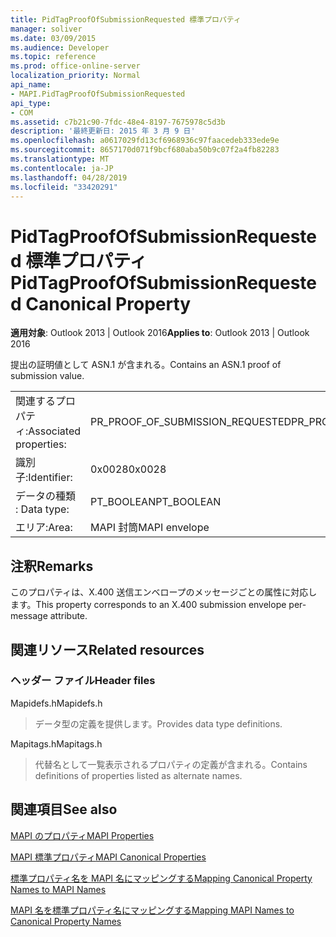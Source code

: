 ```yaml
---
title: PidTagProofOfSubmissionRequested 標準プロパティ
manager: soliver
ms.date: 03/09/2015
ms.audience: Developer
ms.topic: reference
ms.prod: office-online-server
localization_priority: Normal
api_name:
- MAPI.PidTagProofOfSubmissionRequested
api_type:
- COM
ms.assetid: c7b21c90-7fdc-48e4-8197-7675978c5d3b
description: '最終更新日: 2015 年 3 月 9 日'
ms.openlocfilehash: a0617029fd13cf6968936c97faacedeb333ede9e
ms.sourcegitcommit: 8657170d071f9bcf680aba50b9c07f2a4fb82283
ms.translationtype: MT
ms.contentlocale: ja-JP
ms.lasthandoff: 04/28/2019
ms.locfileid: "33420291"
---
```

# <a name="pidtagproofofsubmissionrequested-canonical-property"></a><span data-ttu-id="003ef-103">PidTagProofOfSubmissionRequested 標準プロパティ</span><span class="sxs-lookup"><span data-stu-id="003ef-103">PidTagProofOfSubmissionRequested Canonical Property</span></span>

  
  
<span data-ttu-id="003ef-104">**適用対象**: Outlook 2013 | Outlook 2016</span><span class="sxs-lookup"><span data-stu-id="003ef-104">**Applies to**: Outlook 2013 | Outlook 2016</span></span> 
  
<span data-ttu-id="003ef-105">提出の証明値として ASN.1 が含まれる。</span><span class="sxs-lookup"><span data-stu-id="003ef-105">Contains an ASN.1 proof of submission value.</span></span>
  
|||
|:-----|:-----|
|<span data-ttu-id="003ef-106">関連するプロパティ:</span><span class="sxs-lookup"><span data-stu-id="003ef-106">Associated properties:</span></span>  <br/> |<span data-ttu-id="003ef-107">PR_PROOF_OF_SUBMISSION_REQUESTED</span><span class="sxs-lookup"><span data-stu-id="003ef-107">PR_PROOF_OF_SUBMISSION_REQUESTED</span></span>  <br/> |
|<span data-ttu-id="003ef-108">識別子:</span><span class="sxs-lookup"><span data-stu-id="003ef-108">Identifier:</span></span>  <br/> |<span data-ttu-id="003ef-109">0x0028</span><span class="sxs-lookup"><span data-stu-id="003ef-109">0x0028</span></span>  <br/> |
|<span data-ttu-id="003ef-110">データの種類 : </span><span class="sxs-lookup"><span data-stu-id="003ef-110">Data type:</span></span>  <br/> |<span data-ttu-id="003ef-111">PT_BOOLEAN</span><span class="sxs-lookup"><span data-stu-id="003ef-111">PT_BOOLEAN</span></span>  <br/> |
|<span data-ttu-id="003ef-112">エリア:</span><span class="sxs-lookup"><span data-stu-id="003ef-112">Area:</span></span>  <br/> |<span data-ttu-id="003ef-113">MAPI 封筒</span><span class="sxs-lookup"><span data-stu-id="003ef-113">MAPI envelope</span></span>  <br/> |
   
## <a name="remarks"></a><span data-ttu-id="003ef-114">注釈</span><span class="sxs-lookup"><span data-stu-id="003ef-114">Remarks</span></span>

<span data-ttu-id="003ef-115">このプロパティは、X.400 送信エンベロープのメッセージごとの属性に対応します。</span><span class="sxs-lookup"><span data-stu-id="003ef-115">This property corresponds to an X.400 submission envelope per-message attribute.</span></span>
  
## <a name="related-resources"></a><span data-ttu-id="003ef-116">関連リソース</span><span class="sxs-lookup"><span data-stu-id="003ef-116">Related resources</span></span>

### <a name="header-files"></a><span data-ttu-id="003ef-117">ヘッダー ファイル</span><span class="sxs-lookup"><span data-stu-id="003ef-117">Header files</span></span>

<span data-ttu-id="003ef-118">Mapidefs.h</span><span class="sxs-lookup"><span data-stu-id="003ef-118">Mapidefs.h</span></span>
  
> <span data-ttu-id="003ef-119">データ型の定義を提供します。</span><span class="sxs-lookup"><span data-stu-id="003ef-119">Provides data type definitions.</span></span>
    
<span data-ttu-id="003ef-120">Mapitags.h</span><span class="sxs-lookup"><span data-stu-id="003ef-120">Mapitags.h</span></span>
  
> <span data-ttu-id="003ef-121">代替名として一覧表示されるプロパティの定義が含まれる。</span><span class="sxs-lookup"><span data-stu-id="003ef-121">Contains definitions of properties listed as alternate names.</span></span>
    
## <a name="see-also"></a><span data-ttu-id="003ef-122">関連項目</span><span class="sxs-lookup"><span data-stu-id="003ef-122">See also</span></span>



[<span data-ttu-id="003ef-123">MAPI のプロパティ</span><span class="sxs-lookup"><span data-stu-id="003ef-123">MAPI Properties</span></span>](mapi-properties.md)
  
[<span data-ttu-id="003ef-124">MAPI 標準プロパティ</span><span class="sxs-lookup"><span data-stu-id="003ef-124">MAPI Canonical Properties</span></span>](mapi-canonical-properties.md)
  
[<span data-ttu-id="003ef-125">標準プロパティ名を MAPI 名にマッピングする</span><span class="sxs-lookup"><span data-stu-id="003ef-125">Mapping Canonical Property Names to MAPI Names</span></span>](mapping-canonical-property-names-to-mapi-names.md)
  
[<span data-ttu-id="003ef-126">MAPI 名を標準プロパティ名にマッピングする</span><span class="sxs-lookup"><span data-stu-id="003ef-126">Mapping MAPI Names to Canonical Property Names</span></span>](mapping-mapi-names-to-canonical-property-names.md)

